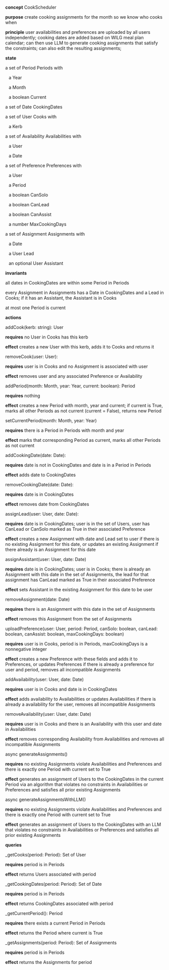 **concept** CookScheduler

**purpose** create cooking assignments for the month so we know who cooks when

**principle** user availabilities and preferences are uploaded by all users independently; cooking dates are added based on WILG meal plan calendar; can then use LLM to generate cooking assignments that satisfy the constraints; can also edit the resulting assignments;

**state** 

a set of Period Periods with 

&ensp; a Year

&ensp; a Month

&ensp; a boolean Current

a set of Date CookingDates

a set of User Cooks with 

&ensp; a Kerb

a set of Availability Availabilities with

&ensp; a User

&ensp; a Date

a set of Preference Preferences with

&ensp; a User

&ensp; a Period
    
&ensp; a boolean CanSolo
    
&ensp; a boolean CanLead
    
&ensp; a boolean CanAssist
    
&ensp; a number MaxCookingDays
    
a set of Assignment Assignments with
    
&ensp; a Date
    
&ensp; a User Lead
    
&ensp; an optional User Assistant

**invariants**

all dates in CookingDates are within some Period in Periods

every Assignment in Assignments has a Date in CookingDates and a Lead in Cooks; if it has an Assistant, the Assistant is in Cooks

at most one Period is current

**actions**    

addCook(kerb: string): User

**requires** no User in Cooks has this kerb

**effect** creates a new User with this kerb, adds it to Cooks and returns it

removeCook(user: User):

**requires** user is in Cooks and no Assignment is associated with user
        
**effect** removes user and any associated Preference or Availability

addPeriod(month: Month, year: Year, current: boolean): Period

**requires** nothing

**effect**  creates a new Period with month, year and current; if current is True, marks all other Periods as not current (current = False), returns new Period

setCurrentPeriod(month: Month, year: Year)

**requires** there is a Period in Periods with month and year

**effect** marks that corresponding Period as current, marks all other Periods as not current

addCookingDate(date: Date):

**requires** date is not in CookingDates and date is in a Period in Periods

**effect** adds date to CookingDates

removeCookingDate(date: Date):

**requires** date is in CookingDates

**effect** removes date from CookingDates

assignLead(user: User, date: Date):

**requires** date is in CookingDates; user is in the set of Users, user has CanLead or CanSolo marked as True in their associated Preference

**effect** creates a new Assignment with date and Lead set to user if there is no existing Assignment for this date, or updates an existing Assignment if there already is an Assignment for this date

assignAssistant(user: User, date: Date)

**requires** date is in CookingDates; user is in Cooks; there is already an Assignment with this date in the set of Assignments, the lead for that assignment has CanLead marked as True in their associated Preference

**effect** sets Assistant in the existing Assignment for this date to be user

removeAssignment(date: Date)

**requires** there is an Assignment with this date in the set of Assignments

**effect** removes this Assignment from the set of Assignments

uploadPreference(user: User, period: Period, canSolo: boolean, canLead: boolean, canAssist: boolean, maxCookingDays: boolean)

**requires** user is in Cooks, period is in Periods, maxCookingDays is a nonnegative integer

**effect** creates a new Preference with these fields and adds it to Preferences, or updates Preferences if there is already a preference for user and period, removes all incompatible Assignments

addAvailability(user: User, date: Date)

**requires** user is in Cooks and date is in CookingDates

**effect** adds availability to Availabilities or updates Availabilities if there is already a availability for the user, removes all incompatible Assignments

removeAvailability(user: User, date: Date)

**requires** user is in Cooks and there is an Availability with this user and date in Availabilities

**effect** removes corresponding Availability from Availabilities and removes all incompatible Assignments

async generateAssignments()

**requires**  no existing Assignments violate Availabilities and Preferences and there is exactly one Period with current set to True

**effect** generates an assignment of Users to the CookingDates in the current Period via an algorithm that violates no constraints in Availabilities or Preferences and satisfies all prior existing Assignments

async generateAssignmentsWithLLM()

**requires** no existing Assignments violate Availabilities and Preferences and there is exactly one Period with current set to True

**effect** generates an assignment of Users to the CookingDates with an LLM that violates no constraints in Availabilities or Preferences and satisfies all prior existing Assignments

**queries**

_getCooks(period: Period): Set of User

**requires** period is in Periods

**effect** returns Users associated with period

_getCookingDates(period: Period): Set of Date

**requires** period is in Periods

**effect** returns CookingDates associated with period

_getCurrentPeriod(): Period

**requires** there exists a current Period in Periods

**effect** returns the Period where current is True

_getAssignments(period: Period): Set of Assignments

**requires** period is in Periods

**effect** returns the Assignments for period
    